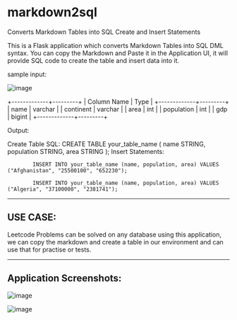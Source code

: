 # markdown2sql
Converts Markdown Tables into SQL Create and Insert Statements

This is a Flask application which converts Markdown Tables into SQL DML syntax. You can copy the Markdown and Paste it in the Application UI, it will provide SQL code to create the table and insert data into it.

sample input:

![image](https://github.com/nchikhalkar/markdown2sql/assets/98278612/e270c67c-ff7c-4ade-aac0-b280f3216a7d)


+-------------+---------+
| Column Name | Type    |
+-------------+---------+
| name        | varchar |
| continent   | varchar |
| area        | int     |
| population  | int     |
| gdp         | bigint  |
+-------------+---------+



Output:


Create Table SQL:
CREATE TABLE your_table_name (
    name STRING,
    population STRING,
    area STRING
);
Insert Statements:
        
            INSERT INTO your_table_name (name, population, area) VALUES ("Afghanistan", "25500100", "652230");
        
            INSERT INTO your_table_name (name, population, area) VALUES ("Algeria", "37100000", "2381741");



-------------------------------------------

## USE CASE:
Leetcode Problems can be solved on any database using this application, we can copy the markdown and create a table in our environment and can use that for practise or tests.


-------------------------------------------

## Application Screenshots:


![image](https://github.com/nchikhalkar/markdown2sql/assets/98278612/9453ff60-f5bb-4353-b299-924edf849f49)


![image](https://github.com/nchikhalkar/markdown2sql/assets/98278612/a175b363-e267-4fea-b1a5-f39284741831)

